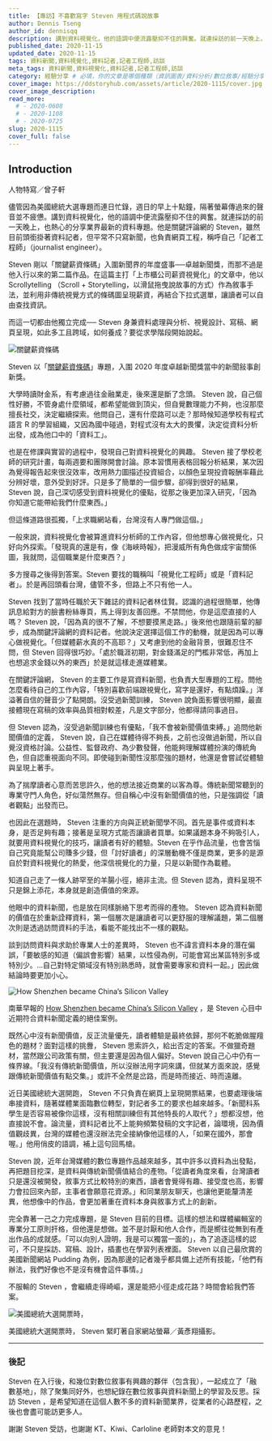 ```yaml
---
title: 【專訪】不喜歡寫字 Steven 用程式碼說故事
author: Dennis Tseng
author_id: dennisqq
description: 講到資料視覺化，他的語調中便流露壓抑不住的興奮。就連採訪的前一天晚上，也熱心的分享業界最新的資料專題。他是關鍵評論網的 Steven，雖然目前頭銜掛著資料記者，但平常不只寫新聞，也負責網頁工程，稱呼自己「記者工程師」（journalist engineer）。
published_date: 2020-11-15
updated_date: 2020-11-15
tags: 資料新聞,資料視覺化,資料記者,記者工程師,訪談
meta_tags: 資料新聞,資料視覺化,資料記者,記者工程師,訪談
category: 經驗分享 # 必填，你的文章是哪個種類（資訊圖表/資料分析/數位敘事/經驗分享）
cover_image: https://ddstoryhub.com/assets/article/2020-1115/cover.jpg
cover_image_description: 
read_more: 
  # - 2020-0608
  # - 2020-1108
  # - 2020-0725
slug: 2020-1115
cover_full: false 
---
```


<script>
  import Img from '$lib/article/Img.svelte'
  import Bookmark from '$lib/article/Bookmark.svelte'
  import LittleGreyBox from '$lib/article/LittleGreyBox.svelte'
  import TableOfContents from '$lib/article/TableOfContents.svelte'
  import IframeWrapper from '$lib/article/IframeWrapper.svelte'
</script>

## Introduction

人物特寫／曾子軒

儘管因為美國總統大選專題而連日忙錄，週日的早上十點鐘，隔著螢幕傳過來的聲音並不疲憊。講到資料視覺化，他的語調中便流露壓抑不住的興奮。就連採訪的前一天晚上，也熱心的分享業界最新的資料專題。他是關鍵評論網的 Steven，雖然目前頭銜掛著資料記者，但平常不只寫新聞，也負責網頁工程，稱呼自己「記者工程師」（journalist engineer）。

Steven 剛以「關鍵薪資條碼」入圍新聞界的年度盛事──卓越新聞獎，而那不過是他入行以來的第二篇作品。在這篇主打「上市櫃公司薪資視覺化」的文章中，他以 Scrollytelling （Scroll + Storytelling，以滑鼠拖曳說故事的方式）作為敘事手法，並利用非傳統視覺方式的條碼圖呈現薪資，再結合下拉式選單，讓讀者可以自由查找資訊。

而這一切都由他獨立完成── Steven 身兼資料處理與分析、視覺設計、寫稿、網頁呈現，如此多工且跨域，如何養成？要從求學階段開始說起。


<Img src="../../assets/article/2020-1115/1.gif" alt="關鍵薪資條碼" >

Steven 以「[關鍵薪資條碼](https://www.thenewslens.com/interactive/137774)」專題，入圍 2020 年度卓越新聞獎當中的新聞敍事創新獎。

</Img>

大學時讀財金系，有考慮過往金融業走，後來還是斷了念頭。 Steven 說，自己個性好勝，不管身處什麼領域，都希望能做到頂尖，但自覺數理能力不夠，也沒那麼擅長社交，決定繼續探索。他問自己，還有什麼路可以走？那時候知道學校有程式語言 R 的學習組織，又因為國中碰過，對程式沒有太大的畏懼，決定從資料分析出發，成為他口中的「資料工」。

也是在修課與實習的過程中，發現自己對資料視覺化的興趣。 Steven 接了學校老師的研究計畫，每兩週要和團隊開會討論。原本習慣用表格回報分析結果，某次因為覺得報告起來很沒效率，改用熱力圖描述投資組合，以顏色呈現投資報酬率藉此分辨好壞，意外受到好評。只是多了簡單的一個步驟，卻得到很好的結果， Steven 說，自己深切感受到資料視覺化的優點，從那之後更加深入研究，「因為你知道它能帶給我們什麼東西。」

但這條道路很孤獨，「上求職網站看，台灣沒有人專門做這個。」

一般來說，資料視覺化會被算進資料分析師的工作內容，但他想專心做視覺化，只好向外探索。「發現真的還是有，像《海峽時報》，把漫威所有角色做成宇宙關係圖，我就問，這個職業是什麼東西？」

多方搜尋之後得到答案。Steven 要找的職稱叫「視覺化工程師」或是「資料記者」。於是再回頭看台灣，儘管不多，但路上不只有他一人。

Steven 找到了當時任職於天下雜誌的資料記者林佳賢。認識的過程很簡單，他傳訊息給對方的臉書粉絲專頁，馬上得到友善回應。不禁問他，你是這麼直接的人嗎？ Steven 說，「因為真的很不了解，不想要摸黑走路。」後來他也跟隨前輩的腳步，成為關鍵評論網的資料記者。他說決定選擇這個工作的動機，就是因為可以專心做視覺化。「但媒體薪水真的不高耶？」又考慮到他的金融背景，很難忍住不問，但 Steven 回得很巧妙。「處於職涯初期，對金錢滿足的門檻非常低，再加上也想追求金錢以外的東西」於是就這樣走進媒體業。

在關鍵評論網， Steven 的主要工作是寫資料新聞，也負責大型專題的工程。問他怎麼看待自己的工作內容，「特別喜歡前端跟視覺化，寫字是還好，有點煩躁。」洋溢著自信的聲音少了點開朗。沒受過新聞訓練， Steven 說負面影響很明顯，最直接體現在寫稿的效率與品質相對較差，凡是文字部分，他都得請同事過目。

但 Steven 認為，沒受過新聞訓練也有優點，「我不會被新聞價值束縛。」追問他新聞價值的定義， Steven 說，自己在媒體待得不夠長，之前也沒做過新聞，所以自覺沒資格討論。公益性、監督政府、為少數發聲，他能夠理解媒體扮演的傳統角色，但自認重視面向不同。即使碰到新聞性沒那麼強的題材，他還是會嘗試從體驗與呈現上著手。

為了揣摩讀者心意而苦思許久，他的想法接近商業的以客為尊。傳統新聞常聽到的專業守門人角色，好似蕩然無存。但自稱心中沒有新聞價值的他，只是強調從「讀者觀點」出發而已。

也因此在選題時， Steven 注重的方向與正統新聞學不同。首先是事件或資料本身，是否足夠有趣；接著是呈現方式能否讓讀者買單。如果議題本身不夠吸引人，就要用資料視覺化的技巧，讓讀者有好的體驗。Steven 在乎作品流量，也會苦惱自己究竟能幫公司賺多少錢，但「討好讀者」的深層動機不僅是商業，更多的是源自於對資料視覺化的熱愛，他深信視覺化的力量，只是以新聞作為載體。

知道自己走了一條人跡罕至的羊腸小徑，絕非主流。但 Steven 認為，資料呈現不只是錦上添花，本身就是創造價值的來源。

他眼中的資料新聞，也是放在同樣脈絡下思考而得的產物。 Steven 認為資料新聞的價值在於重新詮釋資料，第一個層次是讓讀者可以更舒服的理解議題，第二個層次則是透過訪問資料的手法，看能不能找出不一樣的觀點。

談到訪問資料與求助於專業人士的差異時， Steven 也不諱言資料本身的潛在偏誤，「要敏感的知道（偏誤會影響）結果，以性侵為例，可能會寫出某區特別多或特別少。…自己對特定領域沒有特別熟悉時，就會需要專家和資料一起。」因此做結論時要更加小心。


<Img src="../../assets/article/2020-1115/2.png" alt="How Shenzhen became China’s Silicon Valley" >

南華早報的 [How Shenzhen became China’s Silicon Valley](https://multimedia.scmp.com/infographics/news/china/article/3100043/shenzhen-special-economic-zone/index.html) ，是 Steven 心目中近期符合資料新聞定義的絕佳案例。

</Img>


既然心中沒有新聞價值，反正流量優先，讀者體驗是最終依歸，那何不乾脆做腥羶色的題材？面對這樣的挑釁， Steven 思索許久，給出否定的答案。不做獵奇題材，當然跟公司政策有關，但主要還是因為個人偏好。Steven 說自己心中仍有一條界線。「我沒有傳統新聞價值，所以沒辦法用字詞來講，但就某方面來說，感覺跟傳統新聞價值有點交集。」或許不全然是岔路，而是時而接近、時而遠離。

近日美國總統大選開跑， Steven 不只負責在網頁上呈現開票結果，也要處理後端串接資料，隨著媒體業面臨數位轉型，對記者多工的要求也越來越多。「新聞科系學生是否容易被像你這樣，沒有相關訓練但有其他特長的人取代？」想都沒想，他直接說不會。論流量，資料記者比不上能夠頻繁發稿的文字記者，論環境，因為價值觀歧異，台灣的媒體也還沒辦法完全接納像他這樣的人，「如果在國外，那會喔。」他用俏皮的語調，補上這句回馬槍。

Steven 說，近年台灣媒體的數位專題作品越來越多，其中許多以資料為出發點，再把題目挖深，是資料與傳統新聞價值結合的產物。「從讀者角度來看，台灣讀者只是還沒被開發，敘事方式比較特別的東西，讀者會覺得有趣、接受度也高，影響力會拉回來內部，主事者會願意花資源。」和同業朋友聊天，也讓他更能釐清差異，他想像中的作品，會更加著重在資料本身與敘事方式上的創新。

完全靠著一己之力完成專題，是 Steven 目前的目標。這樣的想法和媒體編輯室的專業分工原則扞格，但他還是想做。並不是討厭和他人合作，而是嚮往從無到有產出作品的成就感。「可以向別人證明，我是可以獨當一面的」，為了追逐這樣的認可，不只是採訪、寫稿、設計，插畫也在學習列表裡面。 Steven 以自己最欣賞的美國新聞網站 Pudding 為例，因為那邊的記者幾乎都具備上述所有技能，「他們有辦法，我們好像也不是沒有機會這件事情。」

不服輸的 Steven ，會繼續走得崎嶇，還是能把小徑走成花路？時間會給我們答案。

<Img src="../../assets/article/2020-1115/3.jpg" alt="美國總統大選開票時，" >

美國總統大選開票時， Steven 緊盯著自家網站螢幕／黃彥翔攝影。

</Img>

---

### 後記

Steven 在入行後，和幾位對數位敘事有興趣的夥伴（包含我），一起成立了「融數基地」，除了聚集同好外，也想紀錄在數位敘事與資料新聞上的學習及反思。採訪 Steven ，是希望知道在這個人數不多的資料新聞業界，從業者的心路歷程，之後也會盡可能訪更多人。

謝謝 Steven 受訪，也謝謝 KT、Kiwi、Carloline 老師對本文的意見！
